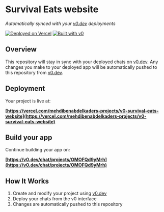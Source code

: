 # Survival Eats website

*Automatically synced with your [v0.dev](https://v0.dev) deployments*

[![Deployed on Vercel](https://img.shields.io/badge/Deployed%20on-Vercel-black?style=for-the-badge&logo=vercel)](https://vercel.com/mehdibenabdelkaders-projects/v0-survival-eats-website)
[![Built with v0](https://img.shields.io/badge/Built%20with-v0.dev-black?style=for-the-badge)](https://v0.dev/chat/projects/OMOFQd9yMrh)

## Overview

This repository will stay in sync with your deployed chats on [v0.dev](https://v0.dev).
Any changes you make to your deployed app will be automatically pushed to this repository from [v0.dev](https://v0.dev).

## Deployment

Your project is live at:

**[https://vercel.com/mehdibenabdelkaders-projects/v0-survival-eats-website](https://vercel.com/mehdibenabdelkaders-projects/v0-survival-eats-website)**

## Build your app

Continue building your app on:

**[https://v0.dev/chat/projects/OMOFQd9yMrh](https://v0.dev/chat/projects/OMOFQd9yMrh)**

## How It Works

1. Create and modify your project using [v0.dev](https://v0.dev)
2. Deploy your chats from the v0 interface
3. Changes are automatically pushed to this repository
